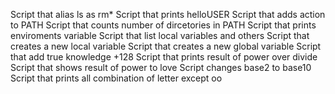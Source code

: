 Script that alias ls as rm*
Script that prints helloUSER
Script that adds action to PATH
Script that counts number of dircetories in PATH
Script that prints enviroments variable
Script that list local variables and others
Script that creates a new local variable
Script that creates a new global variable
Script that add true knowledge +128
Script that prints result of power over divide
Script that shows result of power to love
Script changes base2 to base10
Script that prints all combination of letter except oo
